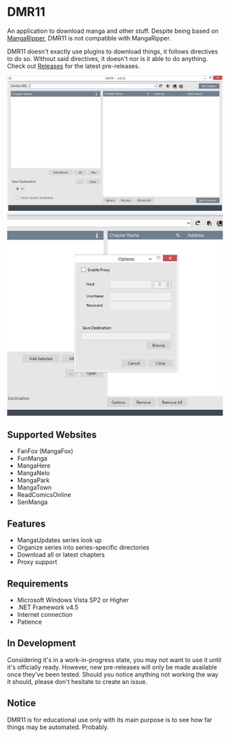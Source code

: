 # DMR11
An application to download manga and other stuff. Despite being based on [MangaRipper](https://github.com/NguyenDanPhuong/MangaRipper), DMR11 is not compatible with MangaRipper. 

DMR11 doesn't exactly use plugins to download things, it follows directives to do so. Without said directives, it doesn't nor is it able to do anything. Check out [Releases](https://github.com/JedBurke/DMR11/releases) for the latest pre-releases.

![Image of the main window](readme/main.png)
![Image of the options window](readme/options.png)

## Supported Websites

* FanFox (MangaFox)
* FunManga
* MangaHere
* MangaNelo
* MangaPark
* MangaTown
* ReadComicsOnline
* SenManga

## Features

* MangaUpdates series look up
* Organize series into series-specific directories
* Download all or latest chapters
* Proxy support

## Requirements

* Microsoft Windows Vista SP2 or Higher
* .NET Framework v4.5
* Internet connection
* Patience

## In Development

Considering it's in a work-in-progress state, you may not want to use it until it's officially ready. However, new pre-releases will only be made available once they've been tested. Should you notice anything not working the way it should, please don't hesitate to create an issue.

## Notice

DMR11 is for educational use only with its main purpose is to see how far things may be automated. Probably.

